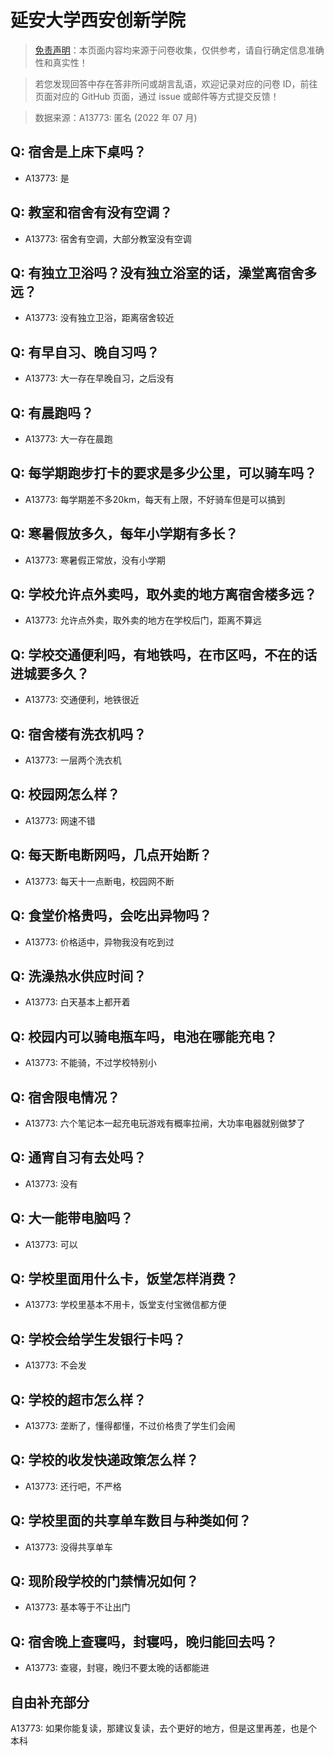 # 延安大学西安创新学院

> [免责声明](https://colleges.chat/#_3)：本页面内容均来源于问卷收集，仅供参考，请自行确定信息准确性和真实性！

> 若您发现回答中存在答非所问或胡言乱语，欢迎记录对应的问卷 ID，前往页面对应的 GitHub 页面，通过 issue 或邮件等方式提交反馈！

> 数据来源：A13773: 匿名 (2022 年 07 月)

## Q: 宿舍是上床下桌吗？

- A13773: 是

## Q: 教室和宿舍有没有空调？

- A13773: 宿舍有空调，大部分教室没有空调

## Q: 有独立卫浴吗？没有独立浴室的话，澡堂离宿舍多远？

- A13773: 没有独立卫浴，距离宿舍较近

## Q: 有早自习、晚自习吗？

- A13773: 大一存在早晚自习，之后没有

## Q: 有晨跑吗？

- A13773: 大一存在晨跑

## Q: 每学期跑步打卡的要求是多少公里，可以骑车吗？

- A13773: 每学期差不多20km，每天有上限，不好骑车但是可以搞到

## Q: 寒暑假放多久，每年小学期有多长？

- A13773: 寒暑假正常放，没有小学期

## Q: 学校允许点外卖吗，取外卖的地方离宿舍楼多远？

- A13773: 允许点外卖，取外卖的地方在学校后门，距离不算远

## Q: 学校交通便利吗，有地铁吗，在市区吗，不在的话进城要多久？

- A13773: 交通便利，地铁很近

## Q: 宿舍楼有洗衣机吗？

- A13773: 一层两个洗衣机

## Q: 校园网怎么样？

- A13773: 网速不错

## Q: 每天断电断网吗，几点开始断？

- A13773: 每天十一点断电，校园网不断

## Q: 食堂价格贵吗，会吃出异物吗？

- A13773: 价格适中，异物我没有吃到过

## Q: 洗澡热水供应时间？

- A13773: 白天基本上都开着

## Q: 校园内可以骑电瓶车吗，电池在哪能充电？

- A13773: 不能骑，不过学校特别小

## Q: 宿舍限电情况？

- A13773: 六个笔记本一起充电玩游戏有概率拉闸，大功率电器就别做梦了

## Q: 通宵自习有去处吗？

- A13773: 没有

## Q: 大一能带电脑吗？

- A13773: 可以

## Q: 学校里面用什么卡，饭堂怎样消费？

- A13773: 学校里基本不用卡，饭堂支付宝微信都方便

## Q: 学校会给学生发银行卡吗？

- A13773: 不会发

## Q: 学校的超市怎么样？

- A13773: 垄断了，懂得都懂，不过价格贵了学生们会闹

## Q: 学校的收发快递政策怎么样？

- A13773: 还行吧，不严格

## Q: 学校里面的共享单车数目与种类如何？

- A13773: 没得共享单车

## Q: 现阶段学校的门禁情况如何？

- A13773: 基本等于不让出门

## Q: 宿舍晚上查寝吗，封寝吗，晚归能回去吗？

- A13773: 查寝，封寝，晚归不要太晚的话都能进

## 自由补充部分

A13773: 如果你能复读，那建议复读，去个更好的地方，但是这里再差，也是个本科